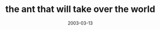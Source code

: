 ---
layout: base.njk
title : 'the ant that will take over the world' 
view_title : 'the ant that will take over the world' 
year : '2003' 
date : '2003-03-13' 
img_file : '/drawing/theantthatwilltakeovert.png' 
html_file : 'theantthatwilltakeovert' 
next_html : 'notassmallasyouthink.html' 
year_order : '55' 
permalink : "title/{{html_file}}.html"
---